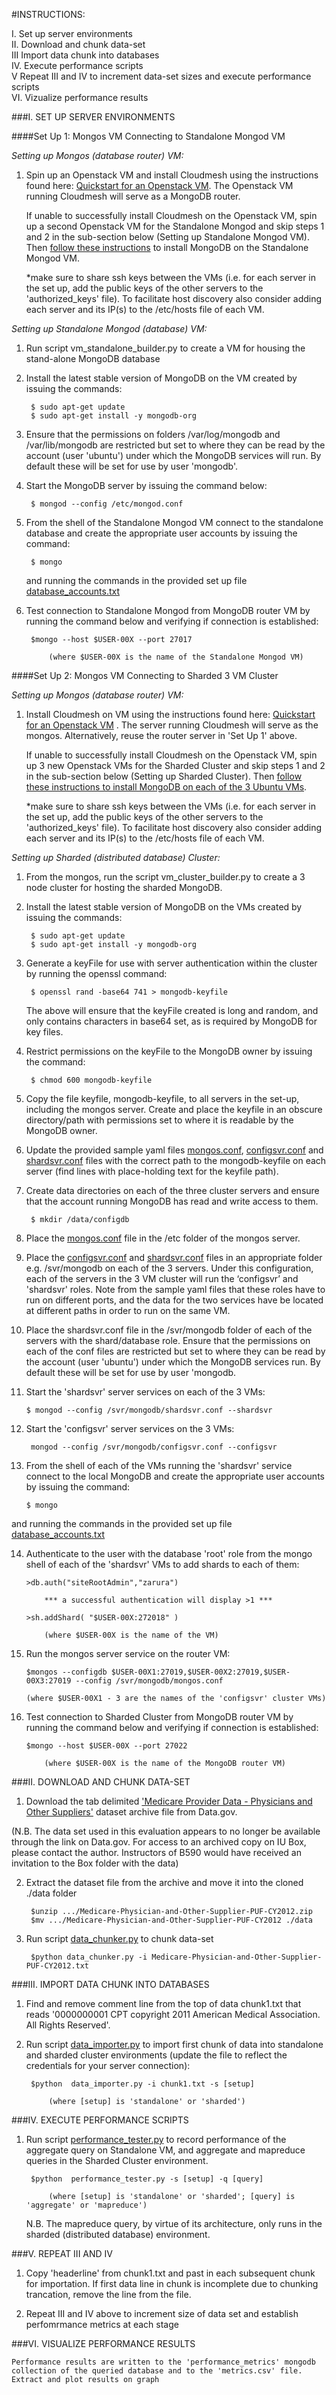 #INSTRUCTIONS:

I. 	Set up server environments<br>
II.	Download and chunk data-set<br> 
III 	Import data chunk into databases<br>
IV.	Execute performance scripts<br>
V	Repeat III and IV to increment data-set sizes and execute performance scripts<br>
VI.	Vizualize performance results<br>


###I. SET UP SERVER ENVIRONMENTS	

####Set Up 1: Mongos VM Connecting to Standalone Mongod VM

_Setting up Mongos (database router) VM:_

1. Spin up an Openstack VM and install Cloudmesh using the instructions found here: [Quickstart for an Openstack VM](http://cloudmesh.github.io/introduction_to_cloud_computing/cloudmesh/setup/setup_openstack.html). The Openstack VM running Cloudmesh will serve as a MongoDB router. 
 
    If unable to successfully install Cloudmesh on the Openstack VM, spin up a second Openstack VM for the Standalone Mongod and skip     steps 1 and 2 in the sub-section below (Setting up Standalone Mongod VM). Then [follow these     instructions](https://docs.mongodb.org/manual/tutorial/install-mongodb-on-ubuntu/) to install MongoDB on the Standalone Mongod VM.

    *make sure to share ssh keys between the VMs (i.e. for each server in the set up, add the public keys of the other servers to the 'authorized_keys' file). To facilitate host discovery also consider adding each server and its IP(s) to the /etc/hosts file of each VM.

_Setting up Standalone Mongod (database) VM:_

1. Run script vm_standalone_builder.py to create a VM for housing the stand-alone MongoDB database

2. Install the latest stable version of MongoDB on the VM created by issuing the commands:
	
		$ sudo apt-get update
		$ sudo apt-get install -y mongodb-org

3. Ensure that the permissions on folders /var/log/mongodb and /var/lib/mongodb are restricted but set to where they can be read by the account (user 'ubuntu') under which the MongoDB services will run. By default these will be set for use by user 'mongodb'.

4. Start the MongoDB server by issuing the command below:

		$ mongod --config /etc/mongod.conf
	
5. From the shell of the Standalone Mongod VM connect to the standalone database and create the appropriate user accounts by issuing the command:

		$ mongo
   and running the commands in the provided set up file [database_accounts.txt](./setup/database_accounts.txt)  

6. Test connection to Standalone Mongod from MongoDB router VM by running the command below and verifying if connection is established:

		$mongo --host $USER-00X --port 27017
		
			(where $USER-00X is the name of the Standalone Mongod VM) 

####Set Up 2: Mongos VM Connecting to Sharded 3 VM Cluster

_Setting up Mongos (database router) VM:_

1. Install Cloudmesh on VM using the instructions found here:  [Quickstart for an Openstack VM](http://cloudmesh.github.io/introduction_to_cloud_computing/cloudmesh/setup/setup_openstack.html) . The server running Cloudmesh will serve as the mongos. Alternatively, reuse the router server in 'Set Up 1' above.

    If unable to successfully install Cloudmesh on the Openstack VM, spin up 3 new Openstack VMs for the Sharded Cluster and skip     steps 1 and 2 in the sub-section below (Setting up Sharded Cluster). Then [follow these instructions to install MongoDB on each of the     3 Ubuntu VMs](https://docs.mongodb.org/manual/tutorial/install-mongodb-on-ubuntu/).
    
    *make sure to share ssh keys between the VMs (i.e. for each server in the set up, add the public keys of the other servers to the 'authorized_keys' file). To facilitate host discovery also consider adding each server and its IP(s) to the /etc/hosts file of each VM.

_Setting up Sharded (distributed database) Cluster:_

1. From the mongos, run the script vm_cluster_builder.py to create a 3 node cluster for hosting the sharded MongoDB. 

2. Install the latest stable version of MongoDB on the VMs created by issuing the commands:
	
		$ sudo apt-get update
		$ sudo apt-get install -y mongodb-org

3. Generate a keyFile for use with server authentication within the cluster by running the openssl command: 

		$ openssl rand -base64 741 > mongodb-keyfile

   The above will ensure that the keyFile created is long and random, and only contains characters in base64 set, as is required by MongoDB for key files. 

4. Restrict permissions on the keyFile to the MongoDB owner by issuing the command:

		$ chmod 600 mongodb-keyfile 

5. Copy the file keyfile, mongodb-keyfile, to all servers in the set-up, including the mongos server. Create and place the keyfile in an obscure directory/path with permissions set to where it is readable by the MongoDB owner.

6. Update the provided sample yaml files [mongos.conf](./config/mongos.conf), [configsvr.conf](./config/configsvr.conf) and [shardsvr.conf](./config/shardsvr.conf) files with the correct path to the mongodb-keyfile on each server (find lines with place-holding text for the keyfile path).

7. Create data directories on each of the three cluster servers and ensure that the account running MongoDB has read and write access to them.

		$ mkdir /data/configdb

8. Place the [mongos.conf](./config/mongos.conf) file in the /etc folder of the mongos server. 

9. Place the [configsvr.conf](./config/configsvr.conf) and [shardsvr.conf](./config/shardsvr.conf) files in an appropriate folder e.g. /svr/mongodb  on each of the 3 servers. Under this configuration, each of the servers in the 3 VM cluster will run the ‘configsvr’ and 'shardsvr' roles. Note from the sample yaml files that these roles have to run on different ports, and the data for the two services have be located at different paths in order to run on the same VM. 
 
10. Place the shardsvr.conf file in the /svr/mongodb folder of each of the servers with the shard/database role. Ensure that the permissions on each of the conf files are restricted but set to where they can be read by the account (user 'ubuntu')  under which the MongoDB services run. By default these will be set for use by user 'mongodb.

11. Start the 'shardsvr' server services on each of the 3 VMs:

		$ mongod --config /svr/mongodb/shardsvr.conf --shardsvr

12. Start the 'configsvr' server services on the 3 VMs:
 
		 mongod --config /svr/mongodb/configsvr.conf --configsvr 

13. From the shell of each of the VMs running the 'shardsvr' service connect to the local MongoDB and create the appropriate user accounts by issuing the command:

		$ mongo
   and running the commands in the provided set up file [database_accounts.txt](./setup/database_accounts.txt)

14. Authenticate to the user with the database 'root' role from the mongo shell of each of the 'shardsvr' VMs to add shards to each of them:

		>db.auth("siteRootAdmin","zarura")
		
			*** a successful authentication will display >1 ***
		
		>sh.addShard( "$USER-00X:272018" )
		
			(where $USER-00X is the name of the VM)

15. Run the mongos server service on the router VM:

		$mongos --configdb $USER-00X1:27019,$USER-00X2:27019,$USER-00X3:27019 --config /svr/mongodb/mongos.conf
		
		(where $USER-00X1 - 3 are the names of the 'configsvr' cluster VMs)

16. Test connection to Sharded Cluster from MongoDB router VM by running the command below and verifying if connection is established:

		$mongo --host $USER-00X --port 27022
		
			(where $USER-00X is the name of the MongoDB router VM)


###II. DOWNLOAD AND CHUNK DATA-SET

1. Download the tab delimited ['Medicare Provider Data - Physicians and Other Suppliers'](http://www.cms.gov/apps/ama/license-2011.asp?file=http://download.cms.gov/Research-Statistics-Data-and-Systems/Statistics-Trends-and-Reports/Medicare-Provider-Charge-Data/Downloads/Medicare-Physician-and-Other-Supplier-PUF-CY2012.zip) dataset archive file from Data.gov.

(N.B. The data set used in this evaluation appears to no longer be available through the link on Data.gov. For access to an archived copy on IU Box, please contact the author. Instructors of B590 would have received an invitation to the Box folder with the data)  

2. Extract the dataset file from the archive and move it into the cloned ./data folder

		$unzip .../Medicare-Physician-and-Other-Supplier-PUF-CY2012.zip
		$mv .../Medicare-Physician-and-Other-Supplier-PUF-CY2012 ./data

3. Run script [data_chunker.py](./code/data_chunker.py) to chunk data-set

		$python data_chunker.py -i Medicare-Physician-and-Other-Supplier-PUF-CY2012.txt

###III. IMPORT DATA CHUNK INTO DATABASES

1. Find and remove comment line from the top of data chunk1.txt that reads '0000000001      CPT copyright 2011 American Medical Association.  All Rights Reserved'.  

2. Run script [data_importer.py](./code/data_importer.py) to import first chunk of data into standalone and sharded cluster environments (update the file to reflect the credentials for your server connection):

		$python  data_importer.py -i chunk1.txt -s [setup]
		
			(where [setup] is 'standalone' or 'sharded')

###IV. EXECUTE PERFORMANCE SCRIPTS

1. Run script [performance_tester.py](./code/performance_tester.py) to record performance of the aggregate query on Standalone VM, and aggregate and mapreduce queries in the Sharded Cluster environment.  

		$python  performance_tester.py -s [setup] -q [query]
		
			(where [setup] is 'standalone' or 'sharded'; [query] is 'aggregate' or 'mapreduce')
			
    N.B. The mapreduce query, by virtue of its architecture, only runs in the sharded (distributed database) environment.
    
###V. REPEAT III AND IV

1. Copy 'headerline' from chunk1.txt and past in each subsequent chunk for importation. If first data line in chunk is incomplete due to chunking trancation, remove the line from the file.

2. Repeat III and IV above to increment size of data set and establish perfomrmance metrics at each stage  

###VI. VISUALIZE PERFORMANCE RESULTS

    Performance results are written to the 'performance_metrics' mongodb collection of the queried database and to the 'metrics.csv' file. Extract and plot results on graph 

